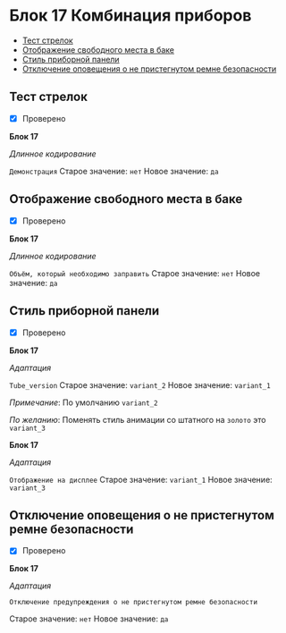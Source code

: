 # Блок 17 Комбинация приборов
* [Тест стрелок](#тест-стрелок)
* [Отображение свободного места в баке](#отображение-свободного-места-в-баке)
* [Стиль приборной панели](#стиль-приборной-панели)
* [Отключение оповещения о не пристегнутом ремне безопасности](#отключение-оповещения-о-не-пристегнутом-ремне-безопасности)

## Тест стрелок
- [x] Проверено

**Блок 17**

*Длинное кодирование*

`Демонстрация` Старое значение: `нет` Новое значение: `да`

## Отображение свободного места в баке
- [x] Проверено

**Блок 17**

*Длинное кодирование*

`Объём, который необходимо заправить` Старое значение: `нет` Новое значение: `да`

## Стиль приборной панели
- [x] Проверено

**Блок 17**

*Aдаптация*

`Tube_version` Старое значение: `variant_2` Новое значение: `variant_1`

_Примечание_: По умолчанию `variant_2`

_По желанию_: Поменять стиль анимации со штатного на `золото` это `variant_3`

**Блок 17**

*Aдаптация*

`Отображение на дисплее` Старое значение: `variant_1` Новое значение: `variant_3`

## Отключение оповещения о не пристегнутом ремне безопасности
- [x] Проверено

**Блок 17**

*Aдаптация*

`Отключение предупреждения о не пристегнутом ремне безопасности` 

Старое значение: `нет` Новое значение: `да`

